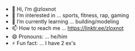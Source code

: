 - 👋 Hi, I’m @zloxnot
- 👀 I’m interested in ... sports, fitness, rap, gaming
- 🌱 I’m currently learning ... building/modeling
- 📫 How to reach me ... https://linktr.ee/zloxnot
- 😄 Pronouns: ... he/him
- ⚡ Fun fact: ... I have 2 ex's
